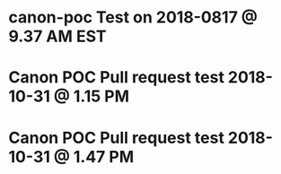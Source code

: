 # canon-poc Test on 2018-0817 @  9.37 AM EST
# Canon POC Pull request test 2018-10-31 @ 1.15 PM
# Canon POC Pull request test 2018-10-31 @ 1.47 PM
